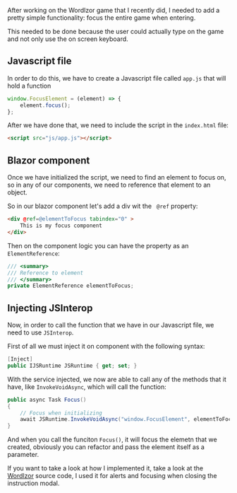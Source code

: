 ﻿After working on the Wordlzor game that I recently did, I needed to add a pretty simple functionality: focus the entire game when entering. 

This needed to be done because the user could actually type on the game and not only use the on screen keyboard.

## Javascript file

In order to do this, we have to create a Javascript file called `app.js` that will hold a function

```js
window.FocusElement = (element) => {
    element.focus();
};
```

After we have done that, we need to include the script in the `index.html` file:

```html
<script src="js/app.js"></script>
```

## Blazor component

Once we have initialized the script, we need to find an element to focus on, so in any of our components, we need to reference that element to an object.

So in our blazor component let's add a div wit the `
@ref` property:

```html
<div @ref=@elementToFocus tabindex="0" >
    This is my focus component
</div>
```

Then on the component logic you can have the property as an `ElementReference`:

```csharp
/// <summary>
/// Reference to element
/// </summary>
private ElementReference elementToFocus;
```

## Injecting JSInterop

Now, in order to call the function that we have in our Javascript file, we need to use `JSInterop`.

First of all we must inject it on component with the following syntax:

```csharp
[Inject]
public IJSRuntime JSRuntime { get; set; }
```

With the service injected, we now are able to call any of the methods that it have, like `InvokeVoidAsync`, which will call the function:

```csharp
public async Task Focus()
{
    // Focus when initializing
    await JSRuntime.InvokeVoidAsync("window.FocusElement", elementToFocus);
}
```

And when you call the funciton `Focus()`, it will focus the elemetn that we created, obviously you can refactor and pass the element itself as a parameter.

If you want to take a look at how I implemented it, take a look at the [Wordlzor](https://github.com/emimontesdeoca/Wordlzor) source code, I used it for alerts and focusing when closing the instruction modal.
